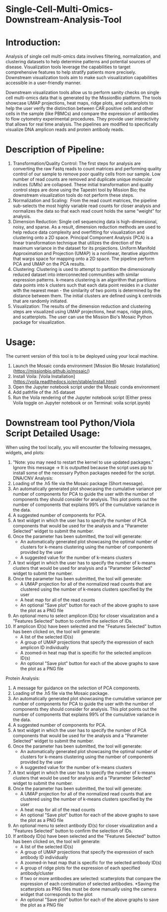 # Single-Cell-Multi-Omics-Downstream-Analysis-Tool

# Introduction: 

Analysis of single cell multi-omics data involves filtering, normalization, and clustering datasets to help determine patterns and potential sources of disease. Visualization tools leverage the capabilities to target comprehensive features to help stratify patients more precisely. Downstream visualization tools aim to make such visualization capabilities accessible in a user-friendly manner.

Downstream visualization tools allow us to perform sanity checks on single cell multi-omics data that is generated by the MissionBio platform. The tools showcase UMAP projections, heat maps, ridge plots, and scatterplots to help the user verify the distinction between CAR positive cells and other cells in the sample (like PBMCs) and compare the expression of antibodies to flow cytometry experimental procedures. They provide user interactivity that allows for real time analysis. The pipelines are modified to specifically visualize DNA amplicon reads and protein antibody reads. 


# Description of Pipeline:

1. Transformation/Quality Control: The first steps for analysis are converting the raw Fastq reads to count matrices and performing quality control of our sample to remove poor quality cells from our sample. Low number of read counts are removed and duplicate unique molecular indices (UMIs) are collapsed. These initial transformation and quality control steps are done using the Tapestri tool by Mission Bio; the downstream visualization tools do not perform these steps. 
2. Normalization and Scaling:  From the read count matrices, the pipeline sub-selects the most highly variable read counts for closer analysis and normalizes the data so that each read count holds the same “weight” for analysis. 
3. Dimension Reduction: Single cell sequencing data is high-dimensional, noisy, and sparse. As a result, dimension reduction methods are used to help reduce data complexity and overfitting for visualization and clustering onto a 2D space. Principal Component Analysis (PCA) is a linear transformation technique that utilizes the direction of the maximum variance in the dataset for its projections. Uniform Manifold Approximation and Projection (UMAP) is a nonlinear, iterative algorithm that warps space for mapping onto a 2D space. The pipeline perform PCA and UMAP on the PCA results. 
4. Clustering: Clustering is used to attempt to partition the dimensionally reduced dataset into interconnected communities with similar expression patterns. k-means clustering is an algorithm that partitions data points into k clusters such that each data point resides in a cluster with the nearest mean - the similarity of two points is determined by the distance between them. The initial clusters are defined using k centroids that are randomly initiated. 
5. Visualization: The results of the dimension reduction and clustering steps are visualized using UMAP projections, heat maps, ridge plots, and scatterplots. The user can use the Mission Bio's Mosaic Python package for visualization.


# Usage: 
The current version of this tool is to be deployed using your local machine.
1. Launch the Mosaic conda environment [Mission Bio Mosaic Installation] (https://missionbio.github.io/mosaic/)
2. Install Voila: [Voila Installation] (https://voila.readthedocs.io/en/stable/install.html)
3. Open the Jupyter notebook script under the Mosaic conda environment
4. Add pathfile of the .h5 dataset
5. Run the Voila rendering of the Jupyter notebook script (Either press Voila toggle on Jupyter notebook or on Terminal: voila script.ipynb)


# Downstream tool Python/Viola Script Detailed Usage: 

When using the tool locally, you will encounter the following messages, widgets, and plots: 
1. "Note: you may need to restart the kernel to use updated packages." Ignore this message -> It is outputted because the script uses pip to install some of the necessary Python packages needed for the script.
DNA/CNV Analysis:
1. Loading of the .h5 file via the Mosaic package (Short message).
2. An automatically generated plot showcasing the cumulative variance per number of components for PCA to guide the user with the number of components they should consider for analysis. This plot points out the number of components that explains 99% of the cumulative variance in the data.
3. A suggested number of components for PCA. 
4. A text widget in which the user has to specify the number of PCA components that would be used for the analysis and a "Parameter Selected" widget to submit the number.
5. Once the parameter has been submitted, the tool will generate:
    * An automatically generated plot showcasing the optimal number of clusters for k-means clustering using the number of components provided by the user
    * A suggested value for the number of k-means clusters
6. A text widget in which the user has to specify the number of k-means clusters that would be used for analysis and a "Parameter Selected" widget to submit the number. 
7. Once the parameter has been submitted, the tool will generate:
    * A UMAP projection for all of the normalized read counts that are clustered using the number of k-means clusters specified by the user
    * A heat map for all of the read counts
    * An optional "Save plot" button for each of the above graphs to save the plot as a PNG file
8. An optional menu to select amplicon ID(s) for closer visualization and a "Features Selected" button to confirm the selection of IDs.
9. If amplicon ID(s) have been selected and the "Features Selected" button has been clicked on, the tool will generate:
    * A list of the selected ID(s)
    * A group of UMAP projections that specify the expression of each amplicon ID individually
    * A zoomed-in heat map that is specific for the selected amplicon ID(s)
    * An optional "Save plot" button for each of the above graphs to save the plot as a PNG file

Protein Analysis:
1. A message for guidance on the selection of PCA components.
2. Loading of the .h5 file via the Mosaic package.
3. An automatically generated plot showcasing the cumulative variance per number of components for PCA to guide the user with the number of components they should consider for analysis. This plot points out the number of components that explains 99% of the cumulative variance in the data.
4. A suggested number of components for PCA. 
5. A text widget in which the user has to specify the number of PCA components that would be used for the analysis and a "Parameter Selected" widget to submit the number.
6. Once the parameter has been submitted, the tool will generate:
    * An automatically generated plot showcasing the optimal number of clusters for k-means clustering using the number of components provided by the user
    * A suggested value for the number of k-means clusters
7. A text widget in which the user has to specify the number of k-means clusters that would be used for analysis and a "Parameter Selected" widget to submit the number. 
8. Once the parameter has been submitted, the tool will generate: 
    * A UMAP projection for all of the normalized read counts that are clustered using the number of k-means clusters specified by the user
    * A heat map for all of the read counts
    * An optional "Save plot" button for each of the above graphs to save the plot as a PNG file
9. An optional menu to select antibody ID(s) for closer visualization and a "Features Selected" button to confirm the selection of IDs.
10. If antibody ID(s) have been selected and the "Features Selected" button has been clicked on, the tool will generate:
    * A list of the selected ID(s)
    * A group of UMAP projections that specify the expression of each antibody ID individually
    * A zoomed-in heat map that is specific for the selected antibody ID(s)
    * A group of ridge plots for the expression of each specified antibody/cluster
    * If two or more antibodies are selected: scatterplots that compare the expression of each combination of selected antibodies. *Saving the scatterplots as PNG files must be done manually using the camera widget that corresponds to the plot
    * An optional "Save plot" button for each of the above graphs to save the plot as a PNG file


